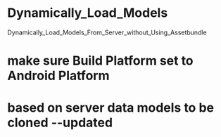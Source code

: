 # Dynamically_Load_Models
 Dynamically_Load_Models_From_Server_without_Using_Assetbundle
 
 # make sure Build Platform set to Android Platform 
 
 
 # based on server data models to be cloned --updated
